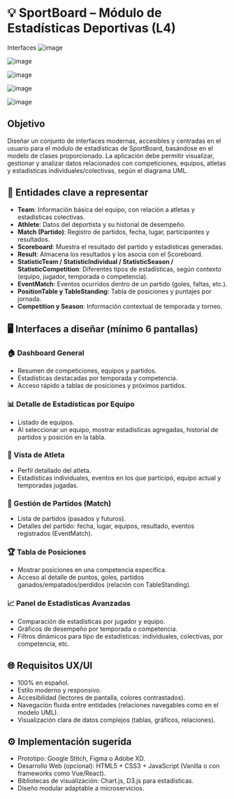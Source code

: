 # 💡 SportBoard – Módulo de Estadísticas Deportivas (L4)
Interfaces
![image](https://github.com/user-attachments/assets/ef17b3b9-5309-459d-9c8e-70fef82595e9)

![image](https://github.com/user-attachments/assets/1cd2f895-def0-4f0c-b266-ae5e1e8085ea)

![image](https://github.com/user-attachments/assets/3a5dbe1e-cebc-4920-b078-87e5c6cc73c2)

![image](https://github.com/user-attachments/assets/2b2226fa-a610-4185-89ff-a030263a372d)

![image](https://github.com/user-attachments/assets/237723cb-ed83-45e1-834a-354c49d7f673)




## Objetivo
Diseñar un conjunto de interfaces modernas, accesibles y centradas en el usuario para el módulo de estadísticas de SportBoard, basándose en el modelo de clases proporcionado. La aplicación debe permitir visualizar, gestionar y analizar datos relacionados con competiciones, equipos, atletas y estadísticas individuales/colectivas, según el diagrama UML.

## 🧩 Entidades clave a representar
- **Team**: Información básica del equipo, con relación a atletas y estadísticas colectivas.
- **Athlete**: Datos del deportista y su historial de desempeño.
- **Match (Partido)**: Registro de partidos, fecha, lugar, participantes y resultados.
- **Scoreboard**: Muestra el resultado del partido y estadísticas generadas.
- **Result**: Almacena los resultados y los asocia con el Scoreboard.
- **StatisticTeam / StatisticIndividual / StatisticSeason / StatisticCompetition**: Diferentes tipos de estadísticas, según contexto (equipo, jugador, temporada o competencia).
- **EventMatch**: Eventos ocurridos dentro de un partido (goles, faltas, etc.).
- **PositionTable y TableStanding**: Tabla de posiciones y puntajes por jornada.
- **Competition y Season**: Información contextual de temporada y torneo.

## 🖥️ Interfaces a diseñar (mínimo 6 pantallas)

### 🏠 Dashboard General
- Resumen de competiciones, equipos y partidos.
- Estadísticas destacadas por temporada y competencia.
- Acceso rápido a tablas de posiciones y próximos partidos.

### 📊 Detalle de Estadísticas por Equipo
- Listado de equipos.
- Al seleccionar un equipo, mostrar estadísticas agregadas, historial de partidos y posición en la tabla.

### 👤 Vista de Atleta
- Perfil detallado del atleta.
- Estadísticas individuales, eventos en los que participó, equipo actual y temporadas jugadas.

### 📅 Gestión de Partidos (Match)
- Lista de partidos (pasados y futuros).
- Detalles del partido: fecha, lugar, equipos, resultado, eventos registrados (EventMatch).

### 🏆 Tabla de Posiciones
- Mostrar posiciones en una competencia específica.
- Acceso al detalle de puntos, goles, partidos ganados/empatados/perdidos (relación con TableStanding).

### 📈 Panel de Estadísticas Avanzadas
- Comparación de estadísticas por jugador y equipo.
- Gráficos de desempeño por temporada o competencia.
- Filtros dinámicos para tipo de estadísticas: individuales, colectivas, por competencia, etc.

## 🌐 Requisitos UX/UI
- 100% en español.
- Estilo moderno y responsivo.
- Accesibilidad (lectores de pantalla, colores contrastados).
- Navegación fluida entre entidades (relaciones navegables como en el modelo UML).
- Visualización clara de datos complejos (tablas, gráficos, relaciones).

## ⚙️ Implementación sugerida
- Prototipo: Google Stitch, Figma o Adobe XD.
- Desarrollo Web (opcional): HTML5 + CSS3 + JavaScript (Vanilla o con frameworks como Vue/React).
- Bibliotecas de visualización: Chart.js, D3.js para estadísticas.
- Diseño modular adaptable a microservicios.
